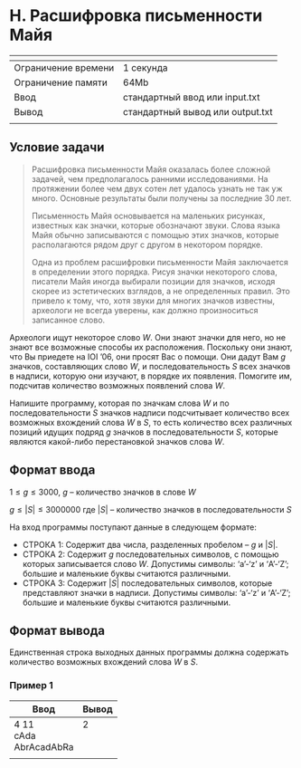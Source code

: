 # H. Расшифровка письменности Майя

[]()|[]()
-------------------|---
Ограничение времени|	1 секунда
Ограничение памяти |	64Mb
Ввод               |	стандартный ввод или input.txt
Вывод              |	стандартный вывод или output.txt
[]()|[]()

## Условие задачи
>Расшифровка письменности Майя оказалась более сложной задачей, чем предполагалось ранними исследованиями. На протяжении более чем двух сотен лет удалось узнать не так уж много. Основные результаты были получены за последние 30 лет.
>
>Письменность Майя основывается на маленьких рисунках, известных как значки, которые обозначают звуки. Слова языка Майя обычно записываются с помощью этих значков, которые располагаются рядом друг с другом в некотором порядке.
>
>Одна из проблем расшифровки письменности Майя заключается в определении этого порядка. Рисуя значки некоторого слова, писатели Майя иногда выбирали позиции для значков, исходя скорее из эстетических взглядов, а не определенных правил. Это привело к тому, что, хотя звуки для многих значков известны, археологи не всегда уверены, как должно произноситься записанное слово.

Археологи ищут некоторое слово $W$. Они знают значки для него, но не знают все возможные способы их расположения. Поскольку они знают, что Вы приедете на IOI ’06, они просят Вас о помощи. Они дадут Вам $g$ значков, составляющих слово $W$, и последовательность $S$ всех значков в надписи, которую они изучают, в порядке их появления. Помогите им, подсчитав количество возможных появлений слова $W$.

Напишите программу, которая по значкам слова $W$ и по последовательности $S$ значков надписи подсчитывает количество всех возможных вхождений слова $W$ в $S$, то есть количество всех различных позиций идущих подряд $g$ значков в последовательности $S$, которые являются какой-либо перестановкой значков слова $W$.

## Формат ввода
$1 ≤ g ≤ 3 000$, $g$ – количество значков в слове $W$

$g ≤ |S| ≤ 3 000 000$ где $|S|$ – количество значков в последовательности $S$

На вход программы поступают данные в следующем формате:

- СТРОКА 1: Содержит два числа, разделенных пробелом – $g$ и $|S|$. 
- СТРОКА 2: Содержит $g$ последовательных символов, с помощью которых записывается слово $W$. Допустимы символы: ‘a’-‘z’ и ‘A’-‘Z’; большие и маленькие буквы считаются различными. 
- СТРОКА 3: Содержит $|S|$ последовательных символов, которые представляют значки в надписи. Допустимы символы: ‘a’-‘z’ и ‘A’-‘Z’; большие и маленькие буквы считаются различными.

## Формат вывода
Единственная строка выходных данных программы должна содержать количество возможных вхождений слова $W$ в $S$.

### Пример 1
Ввод | Вывод
---| ---
4 11<br>cAda<br>AbrAcadAbRa | 2<br><br><br>
[]()|[]()
